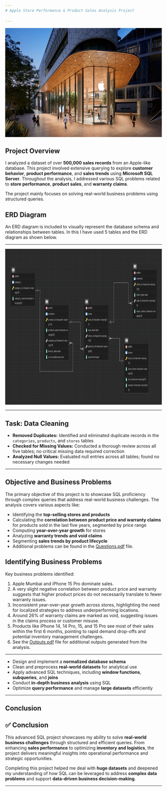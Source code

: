 ```yaml
---
# Apple Store Performance & Product Sales Analysis Project

---
```

<img src="https://github.com/DevanshLath45/Apple-Data-Analysis---SQL/blob/main/Apple.jpg" alt="Apple Logo" width="750" height="350"/>

## **Project Overview**

I analyzed a dataset of over **500,000 sales records** from an Apple-like database. This project involved extensive querying to explore **customer behavior**, **product performance**, and **sales trends** using **Microsoft SQL Server**. Throughout the analysis, I addressed various SQL problems related to **store performance**, **product sales**, and **warranty claims**.

The project mainly focuses on solving real-world business problems using structured queries.

## ERD Diagram
An ERD diagram is included to visually represent the database schema and relationships between tables.
In this I have used 5 tables and the ERD diagram as shown below.

---
<img src="https://github.com/DevanshLath45/Apple-Data-Analysis---SQL/blob/main/Schema.png" alt="Apple ERD diagram" width="850" height="500"/>

---

## **Task: Data Cleaning**

- **Removed Duplicates:** Identified and eliminated duplicate records in the `categories`, `products`, and `stores` tables  
- **Checked for Missing Values:** Conducted a thorough review across all five tables; no critical missing data required correction  
- **Analyzed Null Values:** Evaluated null entries across all tables; found no necessary changes needed

---

## **Objective and Business Problems**

The primary objective of this project is to showcase SQL proficiency through complex queries that address real-world business challenges. The analysis covers various aspects like:
- Identifying the **top-selling stores and products**
- Calculating the **correlation between product price and warranty claims** for products sold in the last five years, segmented by price range
- Computing **year-over-year growth** for stores
- Analyzing **warranty trends and void claims**
- Segmenting **sales trends by product lifecycle**
- Additional problems can be found in the [Questions.pdf](https://github.com/DevanshLath45/Apple-Data-Analysis---SQL/blob/main/Questions.pdf) file.

## **Identifying Business Problems**

Key business problems identified:
1. Apple Mumbai and iPhone 15 Pro dominate sales.
2. A very slight negative correlation between product price and warranty suggests that higher product prices do not necessarily translate to fewer warranty issues.
3. Inconsistent year-over-year growth across stores, highlighting the need for localized strategies to address underperforming locations.
4. Around 26% of warranty claims are marked as void, suggesting issues in the claims process or customer misuse.
5. Products like iPhone 14, 14 Pro, 15, and 15 Pro see most of their sales within the first 6 months, pointing to rapid demand drop-offs and potential inventory management challenges.
6. See the [Outputs.pdf](https://github.com/DevanshLath45/Apple-Data-Analysis---SQL/blob/main/Outputs.pdf) file for additional outputs generated from the analysis.

---

- Design and implement a **normalized database schema**
- Clean and preprocess **real-world datasets** for analytical use
- Apply advanced SQL techniques, including **window functions**, **subqueries**, and **joins**
- Conduct **in-depth business analysis** using SQL
- Optimize **query performance** and manage **large datasets** efficiently

---

## **Conclusion**

## ✅ **Conclusion**

This advanced SQL project showcases my ability to solve **real-world business challenges** through structured and efficient queries. From enhancing **sales performance** to optimizing **inventory and logistics**, the project delivers meaningful insights into operational performance and strategic opportunities.

Completing this project helped me deal with **huge datasets** and deepened my understanding of how SQL can be leveraged to address **complex data problems** and support **data-driven business decision-making**.


---
